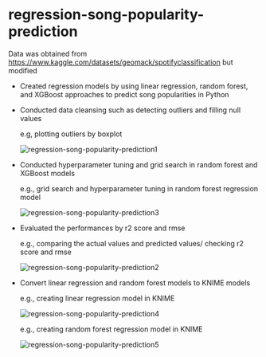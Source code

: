 # regression-song-popularity-prediction
Data was obtained from https://www.kaggle.com/datasets/geomack/spotifyclassification but modified

- Created regression models by using linear regression, random forest, and XGBoost approaches to predict song popularities in Python
- Conducted data cleansing such as detecting outliers and filling null values
  
  e.g, plotting outliers by boxplot
  
  ![regression-song-popularity-prediction1](https://github.com/youngmin-jin/regression-song-popularity-prediction/assets/135728064/07026174-8b1a-4b40-ab81-f527976eb481)
  
- Conducted hyperparameter tuning and grid search in random forest and XGBoost models
  
  e.g., grid search and hyperparameter tuning in random forest regression model
  
  ![regression-song-popularity-prediction3](https://github.com/youngmin-jin/regression-song-popularity-prediction/assets/135728064/37bda520-2daa-4eb8-9f9e-e7bfc26761e5)

- Evaluated the performances by r2 score and rmse

  e.g., comparing the actual values and predicted values/ checking r2 score and rmse
  
  ![regression-song-popularity-prediction2](https://github.com/youngmin-jin/regression-song-popularity-prediction/assets/135728064/5a7b891c-8253-45e8-b41f-a12e47f3548a)

- Convert linear regression and random forest models to KNIME models

  e.g., creating linear regression model in KNIME
  
  ![regression-song-popularity-prediction4](https://github.com/youngmin-jin/regression-song-popularity-prediction/assets/135728064/4261f92c-288d-443e-a26a-d4e4968128ee)

  e.g., creating random forest regression model in KNIME
  
  ![regression-song-popularity-prediction5](https://github.com/youngmin-jin/regression-song-popularity-prediction/assets/135728064/6c82b99c-fda3-4b4e-9141-568661e33988)
